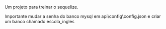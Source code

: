 Um projeto para treinar o sequelize. 

Importante mudar a senha do banco mysql em api\config\config.json e criar um banco chamado escola_ingles 

